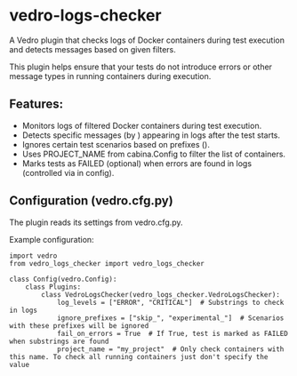 # vedro-logs-checker

A Vedro plugin that checks logs of Docker containers during test execution and detects messages based on given filters.

This plugin helps ensure that your tests do not introduce errors or other message types in running containers during execution.

## Features:
- Monitors logs of filtered Docker containers during test execution.
- Detects specific messages (by <substring>) appearing in logs after the test starts.
- Ignores certain test scenarios based on prefixes (<prefix>).
- Uses PROJECT_NAME from cabina.Config to filter the list of containers.
- Marks tests as FAILED (optional) when errors are found in logs (controlled via <flag> in config).

## Configuration (vedro.cfg.py)
The plugin reads its settings from vedro.cfg.py.

Example configuration:
```
import vedro
from vedro_logs_checker import vedro_logs_checker

class Config(vedro.Config):
    class Plugins:
        class VedroLogsChecker(vedro_logs_checker.VedroLogsChecker):
            log_levels = ["ERROR", "CRITICAL"]  # Substrings to check in logs
            ignore_prefixes = ["skip_", "experimental_"]  # Scenarios with these prefixes will be ignored
            fail_on_errors = True  # If True, test is marked as FAILED when substrings are found
            project_name = "my_project"  # Only check containers with this name. To check all running containers just don't specify the value

```